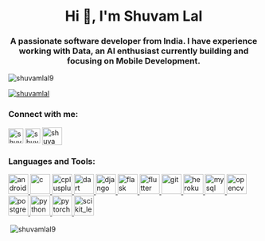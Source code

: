 <h1 align="center">Hi 👋, I'm Shuvam Lal</h1>
<h3 align="center">A passionate software developer from India. I have experience working with Data, an AI enthusiast currently building and focusing on Mobile Development.</h3>

<p align="left"> <img src="https://komarev.com/ghpvc/?username=shuvamlal9&label=Profile%20views&color=0e75b6&style=flat" alt="shuvamlal9" /> </p>

<p align="left"> <a href="https://twitter.com/shuvamlal" target="blank"><img src="https://img.shields.io/twitter/follow/shuvamlal?logo=twitter&style=for-the-badge" alt="shuvamlal" /></a> </p>

<h3 align="left">Connect with me:</h3>
<p align="left">
<a href="https://twitter.com/shuvamlal" target="blank"><img align="center" src="https://cdn1.iconfinder.com/data/icons/social-networks-15/512/Bird_tweet_tweeting_twitter_logo-512.png" alt="shuvamlal" height="30" width="30" /></a>
<a href="https://linkedin.com/in/shuvamlal" target="blank"><img align="center" src="https://cdn1.iconfinder.com/data/icons/social-networks-15/512/LinkedIn_social_network_logo-512.png" alt="shuvamlal" height="30" width="30" /></a>
<a href="https://www.leetcode.com/shuvamlal" target="blank"><img align="center" src="https://upload.wikimedia.org/wikipedia/commons/1/19/LeetCode_logo_black.png" alt="shuvamlal" height="35" width="40" /></a>
</p>

<h3 align="left">Languages and Tools:</h3>
<p align="left"> <a href="https://developer.android.com" target="_blank"> <img src="https://devicons.github.io/devicon/devicon.git/icons/android/android-original-wordmark.svg" alt="android" width="40" height="40"/> </a> <a href="https://www.cprogramming.com/" target="_blank"> <img src="https://devicons.github.io/devicon/devicon.git/icons/c/c-original.svg" alt="c" width="40" height="40"/> </a> <a href="https://www.w3schools.com/cpp/" target="_blank"> <img src="https://devicons.github.io/devicon/devicon.git/icons/cplusplus/cplusplus-original.svg" alt="cplusplus" width="40" height="40"/> </a> <a href="https://dart.dev" target="_blank"> <img src="https://www.vectorlogo.zone/logos/dartlang/dartlang-icon.svg" alt="dart" width="40" height="40"/> </a> <a href="https://www.djangoproject.com/" target="_blank"> <img src="https://devicons.github.io/devicon/devicon.git/icons/django/django-original.svg" alt="django" width="40" height="40"/> </a> <a href="https://flask.palletsprojects.com/" target="_blank"> <img src="https://www.vectorlogo.zone/logos/pocoo_flask/pocoo_flask-icon.svg" alt="flask" width="40" height="40"/> </a> <a href="https://flutter.dev" target="_blank"> <img src="https://www.vectorlogo.zone/logos/flutterio/flutterio-icon.svg" alt="flutter" width="40" height="40"/> </a> <a href="https://git-scm.com/" target="_blank"> <img src="https://www.vectorlogo.zone/logos/git-scm/git-scm-icon.svg" alt="git" width="40" height="40"/> </a> <a href="https://heroku.com" target="_blank"> <img src="https://www.vectorlogo.zone/logos/heroku/heroku-icon.svg" alt="heroku" width="40" height="40"/> </a> <a href="https://www.mysql.com/" target="_blank"> <img src="https://devicons.github.io/devicon/devicon.git/icons/mysql/mysql-original-wordmark.svg" alt="mysql" width="40" height="40"/> </a> <a href="https://opencv.org/" target="_blank"> <img src="https://www.vectorlogo.zone/logos/opencv/opencv-icon.svg" alt="opencv" width="40" height="40"/> </a> <a href="https://www.postgresql.org" target="_blank"> <img src="https://devicons.github.io/devicon/devicon.git/icons/postgresql/postgresql-original-wordmark.svg" alt="postgresql" width="40" height="40"/> </a> <a href="https://www.python.org" target="_blank"> <img src="https://devicons.github.io/devicon/devicon.git/icons/python/python-original.svg" alt="python" width="40" height="40"/> </a> <a href="https://pytorch.org/" target="_blank"> <img src="https://www.vectorlogo.zone/logos/pytorch/pytorch-icon.svg" alt="pytorch" width="40" height="40"/> </a> <a href="https://scikit-learn.org/" target="_blank"> <img src="https://upload.wikimedia.org/wikipedia/commons/0/05/Scikit_learn_logo_small.svg" alt="scikit_learn" width="40" height="40"/> </a> </p>

<p>&nbsp;<img align="center" src="https://github-readme-stats.vercel.app/api?username=shuvamlal9&show_icons=true&locale=en" alt="shuvamlal9" /></p>
